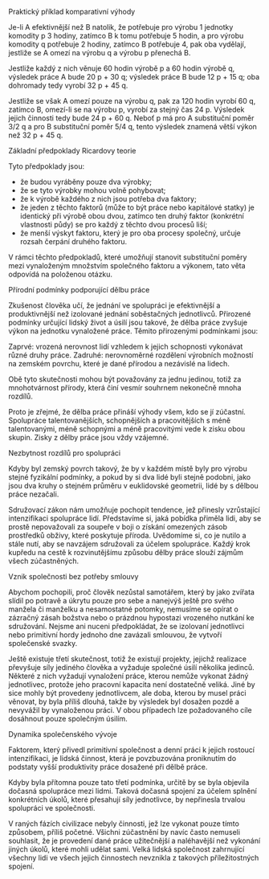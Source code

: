 <prosody rate="90%" pitch="+5%">Praktický příklad komparativní výhody</prosody> <break time="1s" />

<emphasis level="moderate">Je-li A efektivnější než B natolik, že potřebuje pro výrobu 1 jednotky komodity p 3 hodiny, zatímco B k tomu potřebuje 5 hodin, a pro výrobu komodity q potřebuje 2 hodiny, zatímco B potřebuje 4, pak oba vydělají, jestliže se A omezí na výrobu q a výrobu p přenechá B.</emphasis> <break time="0.6s" /> 

Jestliže každý z nich věnuje 60 hodin výrobě p a 60 hodin výrobě q, výsledek práce A bude 20 p + 30 q; výsledek práce B bude 12 p + 15 q; oba dohromady tedy vyrobí 32 p + 45 q. <break time="0.5s" /> 

<prosody rate="95%">Jestliže se však A omezí pouze na výrobu q, pak za 120 hodin vyrobí 60 q, zatímco B, omezí-li se na výrobu p, vyrobí za stejný čas 24 p. Výsledek jejich činnosti tedy bude 24 p + 60 q.</prosody> <break time="0.6s" /> Neboť p má pro A substituční poměr 3/2 q a pro B substituční poměr 5/4 q, tento výsledek znamená větší výkon než 32 p + 45 q.

<break time="0.8s" />

<prosody rate="90%" pitch="+5%">Základní předpoklady Ricardovy teorie</prosody> <break time="0.7s" />

Tyto předpoklady jsou: <break time="0.3s" />
- že budou vyráběny pouze dva výrobky; <break time="0.3s" />
- že se tyto výrobky mohou volně pohybovat; <break time="0.3s" />
- že k výrobě každého z nich jsou potřeba dva faktory; <break time="0.3s" />
- že jeden z těchto faktorů (může to být práce nebo kapitálové statky) je identický při výrobě obou dvou, zatímco ten druhý faktor (konkrétní vlastnosti půdy) se pro každý z těchto dvou procesů liší; <break time="0.3s" />
- že menší výskyt faktoru, který je pro oba procesy společný, určuje rozsah čerpání druhého faktoru.

<break time="0.8s" />

<prosody rate="95%">V rámci těchto předpokladů, které umožňují stanovit substituční poměry mezi vynaloženým množstvím společného faktoru a výkonem, tato věta odpovídá na položenou otázku.</prosody>

<break time="0.8s" />

<prosody rate="90%" pitch="+5%">Přírodní podmínky podporující dělbu práce</prosody> <break time="0.7s" />

<emphasis level="moderate">Zkušenost člověka učí, že jednání ve spolupráci je efektivnější a produktivnější než izolované jednání soběstačných jednotlivců.</emphasis> <break time="0.6s" /> Přirozené podmínky určující lidský život a úsilí jsou takové, že dělba práce zvyšuje výkon na jednotku vynaložené práce. <break time="0.5s" /> Těmito přirozenými podmínkami jsou:

<break time="0.5s" />

<emphasis level="strong">Zaprvé:</emphasis> vrozená nerovnost lidí vzhledem k jejich schopnosti vykonávat různé druhy práce. <break time="0.5s" />
<emphasis level="strong">Zadruhé:</emphasis> nerovnoměrné rozdělení výrobních možností na zemském povrchu, které je dané přírodou a nezávislé na lidech. <break time="0.5s" />

Obě tyto skutečnosti mohou být považovány za jednu jedinou, totiž za mnohotvárnost přírody, která činí vesmír souhrnem nekonečně mnoha rozdílů.

<break time="0.8s" />

<prosody rate="95%">Proto je zřejmé, že dělba práce přináší výhody všem, kdo se jí zúčastní.</prosody> <break time="0.6s" /> <emphasis level="moderate">Spolupráce talentovanějších, schopnějších a pracovitějších s méně talentovanými, méně schopnými a méně pracovitými vede k zisku obou skupin. Zisky z dělby práce jsou vždy vzájemné.</emphasis>

<break time="0.8s" />

<prosody rate="90%" pitch="+5%">Nezbytnost rozdílů pro spolupráci</prosody> <break time="0.7s" />

Kdyby byl zemský povrch takový, že by v každém místě byly pro výrobu stejné fyzikální podmínky, a pokud by si dva lidé byli stejně podobni, jako jsou dva kruhy o stejném průměru v euklidovské geometrii, <emphasis level="strong">lidé by s dělbou práce nezačali.</emphasis>

<break time="0.8s" />

<prosody rate="95%">Sdružovací zákon nám umožňuje pochopit tendence, jež přinesly vzrůstající intenzifikaci spolupráce lidí.</prosody> <break time="0.6s" /> Představíme si, jaká pobídka přiměla lidi, aby se prostě nepovažovali za soupeře v boji o získání omezených zásob prostředků obživy, které poskytuje příroda. <break time="0.5s" /> Uvědomíme si, co je nutilo a stále nutí, aby se navzájem sdružovali za účelem spolupráce. <break time="0.5s" /> <emphasis level="moderate">Každý krok kupředu na cestě k rozvinutějšímu způsobu dělby práce slouží zájmům všech zúčastněných.</emphasis>

<break time="0.8s" />

<prosody rate="90%" pitch="+5%">Vznik společnosti bez potřeby smlouvy</prosody> <break time="0.7s" />

Abychom pochopili, proč člověk nezůstal samotářem, který by jako zvířata slídil po potravě a úkrytu pouze pro sebe a nanejvýš ještě pro svého manžela či manželku a nesamostatné potomky, <emphasis level="moderate">nemusíme se opírat o zázračný zásah božstva nebo o prázdnou hypostazi vrozeného nutkání ke sdružování.</emphasis> <break time="0.6s" /> Nejsme ani nuceni předpokládat, že se izolovaní jednotlivci nebo primitivní hordy jednoho dne zavázali smlouvou, že vytvoří společenské svazky.

<break time="0.8s" />

<prosody rate="95%">Ještě existuje třetí skutečnost, totiž že existují projekty, jejichž realizace převyšuje síly jediného člověka a vyžaduje společné úsilí několika jedinců.</prosody> <break time="0.6s" /> Některé z nich vyžadují vynaložení práce, kterou nemůže vykonat žádný jednotlivec, protože jeho pracovní kapacita není dostatečně veliká. <break time="0.5s" /> Jiné by sice mohly být provedeny jednotlivcem, ale doba, kterou by musel práci věnovat, by byla příliš dlouhá, takže by výsledek byl dosažen pozdě a nevyvážil by vynaloženou práci. <break time="0.5s" /> V obou případech lze požadovaného cíle dosáhnout pouze společným úsilím.

<break time="0.8s" />

<prosody rate="90%" pitch="+5%">Dynamika společenského vývoje</prosody> <break time="0.7s" />

<emphasis level="strong">Faktorem, který přivedl primitivní společnost a denní práci k jejich rostoucí intenzifikaci, je lidská činnost, která je povzbuzována proniknutím do podstaty vyšší produktivity práce dosažené při dělbě práce.</emphasis>

<break time="0.8s" />

<prosody rate="95%">Kdyby byla přítomna pouze tato třetí podmínka, určitě by se byla objevila dočasná spolupráce mezi lidmi.</prosody> <break time="0.6s" /> Taková dočasná spojení za účelem splnění konkrétních úkolů, které přesahují síly jednotlivce, by nepřinesla trvalou spolupráci ve společnosti. <break time="0.5s" /> 

V raných fázích civilizace nebyly činnosti, jež lze vykonat pouze tímto způsobem, příliš početné. <break time="0.5s" /> Všichni zúčastnění by navíc často nemuseli souhlasit, že je provedení dané práce užitečnější a naléhavější než vykonání jiných úkolů, které mohli udělat sami. <break time="0.5s" /> <emphasis level="moderate">Velká lidská společnost zahrnující všechny lidi ve všech jejich činnostech nevznikla z takových příležitostných spojení.</emphasis>
